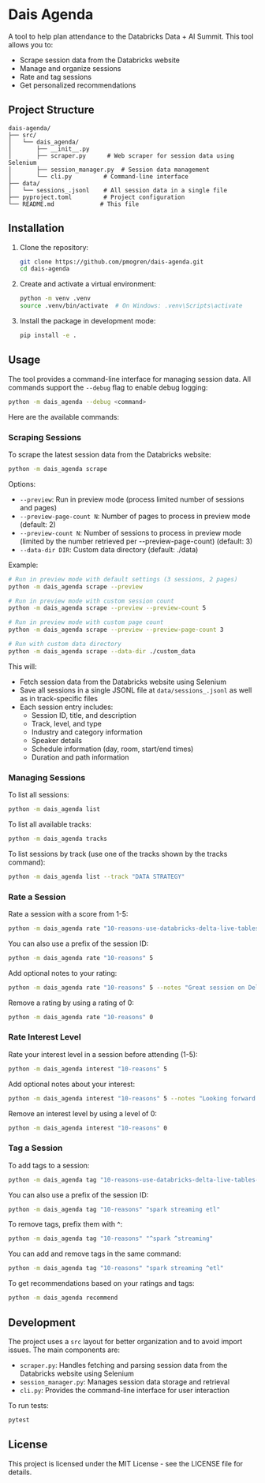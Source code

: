 # Dais Agenda

A tool to help plan attendance to the Databricks Data + AI Summit. This tool allows you to:
- Scrape session data from the Databricks website
- Manage and organize sessions
- Rate and tag sessions
- Get personalized recommendations

## Project Structure

```
dais-agenda/
├── src/
│   └── dais_agenda/
│       ├── __init__.py
│       ├── scraper.py      # Web scraper for session data using Selenium
│       ├── session_manager.py  # Session data management
│       └── cli.py         # Command-line interface
├── data/
│   └── sessions_.jsonl    # All session data in a single file
├── pyproject.toml         # Project configuration
└── README.md             # This file
```

## Installation

1. Clone the repository:
   ```bash
   git clone https://github.com/pmogren/dais-agenda.git
   cd dais-agenda
   ```

2. Create and activate a virtual environment:
   ```bash
   python -m venv .venv
   source .venv/bin/activate  # On Windows: .venv\Scripts\activate
   ```

3. Install the package in development mode:
   ```bash
   pip install -e .
   ```

## Usage

The tool provides a command-line interface for managing session data. All commands support the `--debug` flag to enable debug logging:

```bash
python -m dais_agenda --debug <command>
```

Here are the available commands:

### Scraping Sessions

To scrape the latest session data from the Databricks website:
```bash
python -m dais_agenda scrape
```

Options:
- `--preview`: Run in preview mode (process limited number of sessions and pages)
- `--preview-page-count N`: Number of pages to process in preview mode (default: 2)
- `--preview-count N`: Number of sessions to process in preview mode (limited by the number retrieved per --preview-page-count) (default: 3)
- `--data-dir DIR`: Custom data directory (default: ./data)

Example:
```bash
# Run in preview mode with default settings (3 sessions, 2 pages)
python -m dais_agenda scrape --preview

# Run in preview mode with custom session count
python -m dais_agenda scrape --preview --preview-count 5

# Run in preview mode with custom page count
python -m dais_agenda scrape --preview --preview-page-count 3

# Run with custom data directory
python -m dais_agenda scrape --data-dir ./custom_data
```

This will:
- Fetch session data from the Databricks website using Selenium
- Save all sessions in a single JSONL file at `data/sessions_.jsonl` as well as in track-specific files
- Each session entry includes:
  - Session ID, title, and description
  - Track, level, and type
  - Industry and category information
  - Speaker details
  - Schedule information (day, room, start/end times)
  - Duration and path information

### Managing Sessions

To list all sessions:
```bash
python -m dais_agenda list
```

To list all available tracks:
```bash
python -m dais_agenda tracks
```

To list sessions by track (use one of the tracks shown by the tracks command):
```bash
python -m dais_agenda list --track "DATA STRATEGY"
```

### Rate a Session

Rate a session with a score from 1-5:

```bash
python -m dais_agenda rate "10-reasons-use-databricks-delta-live-tables-your-next-data-processing" 5
```

You can also use a prefix of the session ID:

```bash
python -m dais_agenda rate "10-reasons" 5
```

Add optional notes to your rating:

```bash
python -m dais_agenda rate "10-reasons" 5 --notes "Great session on Delta Live Tables!"
```

Remove a rating by using a rating of 0:

```bash
python -m dais_agenda rate "10-reasons" 0
```

### Rate Interest Level

Rate your interest level in a session before attending (1-5):

```bash
python -m dais_agenda interest "10-reasons" 5
```

Add optional notes about your interest:

```bash
python -m dais_agenda interest "10-reasons" 5 --notes "Looking forward to learning about DLT!"
```

Remove an interest level by using a level of 0:

```bash
python -m dais_agenda interest "10-reasons" 0
```

### Tag a Session

To add tags to a session:
```bash
python -m dais_agenda tag "10-reasons-use-databricks-delta-live-tables-your-next-data-processing" "spark streaming etl"
```

You can also use a prefix of the session ID:
```bash
python -m dais_agenda tag "10-reasons" "spark streaming etl"
```

To remove tags, prefix them with ^:
```bash
python -m dais_agenda tag "10-reasons" "^spark ^streaming"
```

You can add and remove tags in the same command:
```bash
python -m dais_agenda tag "10-reasons" "spark streaming ^etl"
```

To get recommendations based on your ratings and tags:
```bash
python -m dais_agenda recommend
```

## Development

The project uses a `src` layout for better organization and to avoid import issues. The main components are:

- `scraper.py`: Handles fetching and parsing session data from the Databricks website using Selenium
- `session_manager.py`: Manages session data storage and retrieval
- `cli.py`: Provides the command-line interface for user interaction

To run tests:
```bash
pytest
```

## License

This project is licensed under the MIT License - see the LICENSE file for details. 
